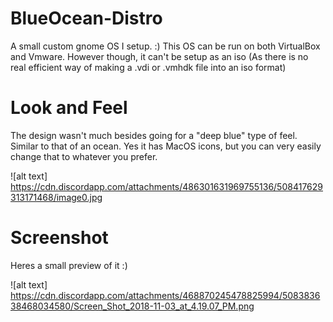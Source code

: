 # BlueOcean-Distro
A small custom gnome OS I setup. :)
This OS can be run on both VirtualBox and Vmware.
However though, it can't be setup as an iso (As there is no real efficient way of making a .vdi or .vmhdk file into an iso format)

# Look and Feel

The design wasn't much besides going for a "deep blue" type of feel. Similar to that of an ocean. Yes it has MacOS icons, but you can very easily change that to whatever you prefer.

![alt text] https://cdn.discordapp.com/attachments/486301631969755136/508417629313171468/image0.jpg

# Screenshot

Heres a small preview of it :)

![alt text] https://cdn.discordapp.com/attachments/468870245478825994/508383638468034580/Screen_Shot_2018-11-03_at_4.19.07_PM.png
